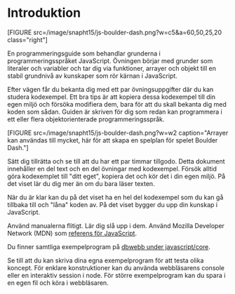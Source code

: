 ---
...
Introduktion
==================================

[FIGURE src=/image/snapht15/js-boulder-dash.png?w=c5&a=60,50,25,20 class="right"]

En programmeringsguide som behandlar grunderna i programmeringsspråket JavaScript. Övningen börjar med grunder som literaler och variabler och tar dig via funktioner, arrayer och objekt till en stabil grundnivå av kunskaper som rör kärnan i JavaScript.

Efter vägen får du bekanta dig med ett par övningsuppgifter där du kan studera kodexempel. Ett bra tips är att kopiera dessa kodexempel till din egen miljö och försöka modifiera dem, bara för att du skall bekanta dig med koden som sådan. Guiden är skriven för dig som redan kan programmera i ett eller flera objektorienterade programmeringsspråk.

[FIGURE src=/image/snapht15/js-boulder-dash.png?w=w2 caption="Arrayer kan användas till mycket, här för att skapa en spelplan för spelet Boulder Dash."]

Sätt dig tillrätta och se till att du har ett par timmar tillgodo. Detta dokument innehåller en del text och en del övningar med kodexempel. Försök alltid göra kodexemplet till "ditt eget", kopiera det och kör det i din egen miljö. På det viset lär du dig mer än om du bara läser texten.

När du är klar kan du på det viset ha en hel del kodexempel som du kan gå tillbaka till och "låna" koden av. På det viset bygger du upp din kunskap i JavaScript. 

Använd manualerna flitigt. Lär dig slå upp i dem. Använd Mozilla Developer Network (MDN) som [referens för JavaScript](https://developer.mozilla.org/en-US/docs/JavaScript).

Du finner samtliga exempelprogram på [dbwebb under javascript/core](javascript/core).

Se till att du kan skriva dina egna exempelprogram för att testa olika koncept. För enklare konstruktioner kan du använda webbläsarens console eller en interaktiv session i node. För större exempelprogram kan du spara i en egen fil och köra i webbläsaren. 
